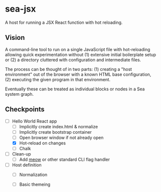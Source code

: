 # sea-jsx

A host for running a JSX React function with hot reloading.


## Vision

A command-line tool to run on a single JavaScript file with hot-reloading allowing quick experimentation without (1) extensive initial boilerplate setup or (2) a directory cluttered with configuration and intermediate files.

The process can be thought of in two parts: (1) creating a "host environment" out of the browser with a known HTML base configuration, (2) executing the given program in that environment.

Eventually these can be treated as individual blocks or nodes in a Sea system graph.

## Checkpoints

* [ ] Hello World React app
    * [ ] Implicitly create index.html & normalize
    * [ ] Implicitly create bootstrap container
    * [ ] Open browser window if not already open
    * [x] Hot-reload on changes
    * [ ] Chalk
* [ ] Clean-up
    * [ ] Add [meow](https://github.com/sindresorhus/meow) or other standard CLI flag handler
* [ ] Host definition
    * [ ] Normalization
    * [ ] Basic themeing

